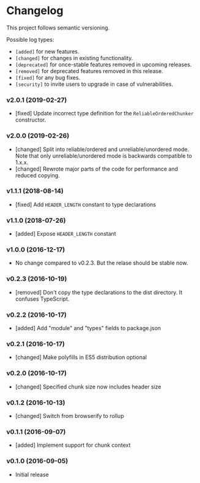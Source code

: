 # Changelog

This project follows semantic versioning.

Possible log types:

- `[added]` for new features.
- `[changed]` for changes in existing functionality.
- `[deprecated]` for once-stable features removed in upcoming releases.
- `[removed]` for deprecated features removed in this release.
- `[fixed]` for any bug fixes.
- `[security]` to invite users to upgrade in case of vulnerabilities.


### v2.0.1 (2019-02-27)

- [fixed] Update incorrect type definition for the `ReliableOrderedChunker`
  constructor.

### v2.0.0 (2019-02-26)

- [changed] Split into reliable/ordered and unreliable/unordered mode. Note
  that only unreliable/unordered mode is backwards compatible to 1.x.x.
- [changed] Rewrote major parts of the code for performance and reduced
  copying.

### v1.1.1 (2018-08-14)

- [fixed] Add `HEADER_LENGTH` constant to type declarations

### v1.1.0 (2018-07-26)

- [added] Expose `HEADER_LENGTH` constant

### v1.0.0 (2016-12-17)

- No change compared to v0.2.3. But the relase should be stable now.

### v0.2.3 (2016-10-19)

- [removed] Don't copy the type declarations to the dist directory. It confuses
  TypeScript.

### v0.2.2 (2016-10-17)

- [added] Add "module" and "types" fields to package.json

### v0.2.1 (2016-10-17)

- [changed] Make polyfills in ES5 distribution optional

### v0.2.0 (2016-10-17)

- [changed] Specified chunk size now includes header size

### v0.1.2 (2016-10-13)

- [changed] Switch from browserify to rollup

### v0.1.1 (2016-09-07)

- [added] Implement support for chunk context

### v0.1.0 (2016-09-05)

- Initial release
